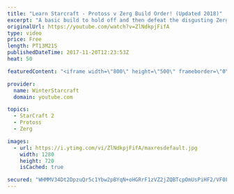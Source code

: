 ```yaml
---
title: "Learn Starcraft - Protoss v Zerg Build Order! (Updated 2018)"
excerpt: "A basic build to hold off and then defeat the disgusting Zerg! Meant for lower level players who have little direction, not for high level players looking for the dankest meta :) -- Watch live at https://www.twitch.tv/wintergaming"
originalUrl: https://youtube.com/watch?v=ZlNdkpjFifA
type: video
price: Free
length: PT13M21S
publishedDateTime: 2017-11-20T12:23:53Z
heat: 50

featuredContent: "<iframe width=\"800\" height=\"500\" frameborder=\"0\" src=\"https://www.youtube.com/embed/ZlNdkpjFifA\" allow=\"accelerometer; autoplay; encrypted-media; gyroscope; picture-in-picture\" allowfullscreen></iframe>"

provider:
  name: WinterStarcraft
  domain: youtube.com

topics:
  - StarCraft 2
  - Protoss
  - Zerg

images:
  - url: https://i.ytimg.com/vi/ZlNdkpjFifA/maxresdefault.jpg
    width: 1280
    height: 720
    isCached: true

secured: "WHMMV34Dt2DpzuQr5c1Ybw2pBYqN+oHGRrF1zVZ2jZQBTcpOmUsPiHF2/VF0FiYWSpFRxmRYhTn3nDHczsGKPMDLhUlZFMxEMVd91WlXHCt12lLc/QTGPaJNJK3gDQI3RyvxcOuSHBWmOMp83S493iL/wHkUyWxyXRfOuncUCGfD7W1auo64GRJSs0UxK2oE8ZeEydfnJplXMgyzxUzOEanOYCSpPTaLgr54mKPcYCl+tl9dtbak0JEpUuog2Zs3DMT65WJdxm/3GOqEzLIMZaCWPTo0NBWygTSufewDYDMgwv41XqEGqP2Gsr7Euu8jcEQoER3ZeMjPMTpXQLGCNSyTB1T5tuuUlL0Qo81oAhkBNxJMIesLLcJADYiEf+3FUxiAUglwxjqKuvH9tLrEWQ72htlhrvrNyJ3IUesJbz4=;RbVv4lqIAh/5lfvPfBToUw=="
---
```


